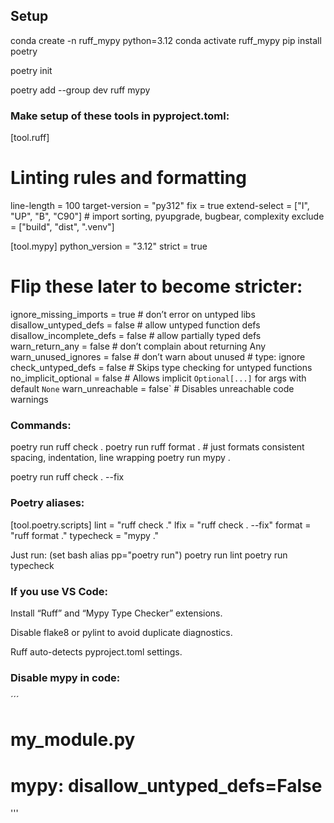 

## Setup

conda create -n ruff_mypy python=3.12
conda activate ruff_mypy
pip install poetry

poetry init

poetry add --group dev ruff mypy


### Make setup of these tools in pyproject.toml:

[tool.ruff]
# Linting rules and formatting
line-length = 100
target-version = "py312"
fix = true
extend-select = ["I", "UP", "B", "C90"]  # import sorting, pyupgrade, bugbear, complexity
exclude = ["build", "dist", ".venv"]

[tool.mypy]
python_version = "3.12"
strict = true
# Flip these later to become stricter:
ignore_missing_imports = true       # don’t error on untyped libs
disallow_untyped_defs = false       # allow untyped function defs
disallow_incomplete_defs = false    # allow partially typed defs
warn_return_any = false             # don’t complain about returning Any
warn_unused_ignores = false         # don’t warn about unused # type: ignore
check_untyped_defs = false          # Skips type checking for untyped functions
no_implicit_optional = false        # Allows implicit `Optional[...]` for args with default `None`
warn_unreachable = false`           # Disables unreachable code warnings



### Commands:

poetry run ruff check .
poetry run ruff format .    # just formats consistent spacing, indentation, line wrapping
poetry run mypy .

poetry run ruff check . --fix



### Poetry aliases:


[tool.poetry.scripts]
lint = "ruff check ."
lfix = "ruff check . --fix"
format = "ruff format ."
typecheck = "mypy ."

Just run:
(set bash alias pp="poetry run")
poetry run lint
poetry run typecheck



### If you use VS Code:

Install “Ruff” and “Mypy Type Checker” extensions.

Disable flake8 or pylint to avoid duplicate diagnostics.

Ruff auto-detects pyproject.toml settings.


### Disable mypy in code:

´´´
# my_module.py
# mypy: disallow_untyped_defs=False
'''